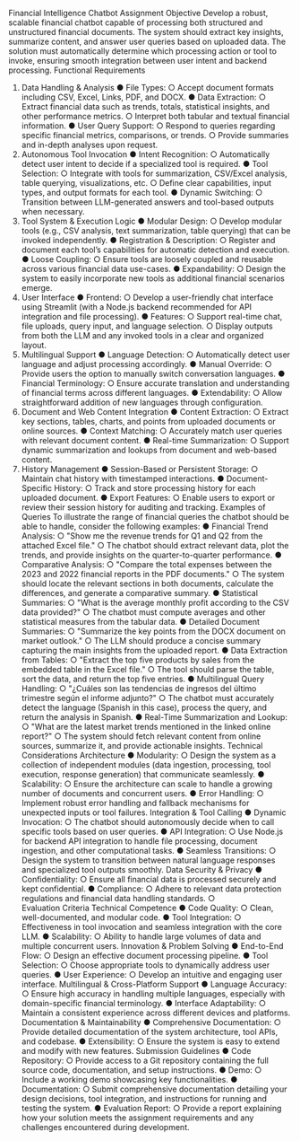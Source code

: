 Financial Intelligence Chatbot 
Assignment 
Objective 
Develop a robust, scalable financial chatbot capable of processing both structured and 
unstructured financial documents. The system should extract key insights, summarize 
content, and answer user queries based on uploaded data. The solution must automatically 
determine which processing action or tool to invoke, ensuring smooth integration between 
user intent and backend processing. 
Functional Requirements 
1. Data Handling & Analysis 
● File Types: 
○ Accept document formats including CSV, Excel, Links, PDF, and DOCX. 
● Data Extraction: 
○ Extract financial data such as trends, totals, statistical insights, and other 
performance metrics. 
○ Interpret both tabular and textual financial information. 
● User Query Support: 
○ Respond to queries regarding specific financial metrics, comparisons, or 
trends. 
○ Provide summaries and in-depth analyses upon request. 
2. Autonomous Tool Invocation 
● Intent Recognition: 
○ Automatically detect user intent to decide if a specialized tool is required. 
● Tool Selection: 
○ Integrate with tools for summarization, CSV/Excel analysis, table querying, 
visualizations, etc. 
○ Define clear capabilities, input types, and output formats for each tool. 
● Dynamic Switching: 
○ Transition between LLM-generated answers and tool-based outputs when 
necessary. 
3. Tool System & Execution Logic 
● Modular Design: 
○ Develop modular tools (e.g., CSV analysis, text summarization, table 
querying) that can be invoked independently. 
● Registration & Description: 
○ Register and document each tool’s capabilities for automatic detection and 
execution. 
● Loose Coupling: 
○ Ensure tools are loosely coupled and reusable across various financial data 
use-cases. 
● Expandability: 
○ Design the system to easily incorporate new tools as additional financial 
scenarios emerge. 
4. User Interface 
● Frontend: 
○ Develop a user-friendly chat interface using Streamlit (with a Node.js 
backend recommended for API integration and file processing). 
● Features: 
○ Support real-time chat, file uploads, query input, and language selection. 
○ Display outputs from both the LLM and any invoked tools in a clear and 
organized layout. 
5. Multilingual Support 
● Language Detection: 
○ Automatically detect user language and adjust processing accordingly. 
● Manual Override: 
○ Provide users the option to manually switch conversation languages. 
● Financial Terminology: 
○ Ensure accurate translation and understanding of financial terms across 
different languages. 
● Extendability: 
○ Allow straightforward addition of new languages through configuration. 
6. Document and Web Content Integration 
● Content Extraction: 
○ Extract key sections, tables, charts, and points from uploaded documents or 
online sources. 
● Context Matching: 
○ Accurately match user queries with relevant document content. 
● Real-time Summarization: 
○ Support dynamic summarization and lookups from document and 
web-based content. 
7. History Management 
● Session-Based or Persistent Storage: 
○ Maintain chat history with timestamped interactions. 
● Document-Specific History: 
○ Track and store processing history for each uploaded document. 
● Export Features: 
○ Enable users to export or review their session history for auditing and 
tracking. 
Examples of Queries 
To illustrate the range of financial queries the chatbot should be able to handle, consider the 
following examples: 
● Financial Trend Analysis: 
○ "Show me the revenue trends for Q1 and Q2 from the attached Excel file." 
○ The chatbot should extract relevant data, plot the trends, and provide insights 
on the quarter-to-quarter performance. 
● Comparative Analysis: 
○ "Compare the total expenses between the 2023 and 2022 financial reports in 
the PDF documents." 
○ The system should locate the relevant sections in both documents, calculate the 
differences, and generate a comparative summary. 
● Statistical Summaries: 
○ "What is the average monthly profit according to the CSV data provided?" 
○ The chatbot must compute averages and other statistical measures from the 
tabular data. 
● Detailed Document Summaries: 
○ "Summarize the key points from the DOCX document on market outlook." 
○ The LLM should produce a concise summary capturing the main insights from 
the uploaded report. 
● Data Extraction from Tables: 
○ "Extract the top five products by sales from the embedded table in the Excel 
file." 
○ The tool should parse the table, sort the data, and return the top five entries. 
● Multilingual Query Handling: 
○ "¿Cuáles son las tendencias de ingresos del último trimestre según el 
informe adjunto?" 
○ The chatbot must accurately detect the language (Spanish in this case), process 
the query, and return the analysis in Spanish. 
● Real-Time Summarization and Lookup: 
○ "What are the latest market trends mentioned in the linked online report?" 
○ The system should fetch relevant content from online sources, summarize it, 
and provide actionable insights. 
Technical Considerations 
Architecture 
● Modularity: 
○ Design the system as a collection of independent modules (data ingestion, 
processing, tool execution, response generation) that communicate 
seamlessly. 
● Scalability: 
○ Ensure the architecture can scale to handle a growing number of documents 
and concurrent users. 
● Error Handling: 
○ Implement robust error handling and fallback mechanisms for unexpected 
inputs or tool failures. 
Integration & Tool Calling 
● Dynamic Invocation: 
○ The chatbot should autonomously decide when to call specific tools based on 
user queries. 
● API Integration: 
○ Use Node.js for backend API integration to handle file processing, document 
ingestion, and other computational tasks. 
● Seamless Transitions: 
○ Design the system to transition between natural language responses and 
specialized tool outputs smoothly. 
Data Security & Privacy 
● Confidentiality: 
○ Ensure all financial data is processed securely and kept confidential. 
● Compliance: 
○ Adhere to relevant data protection regulations and financial data handling 
standards. 
○  
Evaluation Criteria 
Technical Competence 
● Code Quality: 
○ Clean, well-documented, and modular code. 
● Tool Integration: 
○ Effectiveness in tool invocation and seamless integration with the core LLM. 
● Scalability: 
○ Ability to handle large volumes of data and multiple concurrent users. 
Innovation & Problem Solving 
● End-to-End Flow: 
○ Design an effective document processing pipeline. 
● Tool Selection: 
○ Choose appropriate tools to dynamically address user queries. 
● User Experience: 
○ Develop an intuitive and engaging user interface. 
Multilingual & Cross-Platform Support 
● Language Accuracy: 
○ Ensure high accuracy in handling multiple languages, especially with 
domain-specific financial terminology. 
● Interface Adaptability: 
○ Maintain a consistent experience across different devices and platforms. 
Documentation & Maintainability 
● Comprehensive Documentation: 
○ Provide detailed documentation of the system architecture, tool APIs, and 
codebase. 
● Extensibility: 
○ Ensure the system is easy to extend and modify with new features. 
Submission Guidelines 
● Code Repository: 
○ Provide access to a Git repository containing the full source code, 
documentation, and setup instructions. 
● Demo: 
○ Include a working demo showcasing key functionalities. 
● Documentation: 
○ Submit comprehensive documentation detailing your design decisions, tool 
integration, and instructions for running and testing the system. 
● Evaluation Report: 
○ Provide a report explaining how your solution meets the assignment 
requirements and any challenges encountered during development.